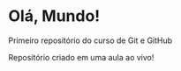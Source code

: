 # Olá, Mundo!
 Primeiro repositório do curso de Git e GitHub

 Repositório criado em uma aula ao vivo!

